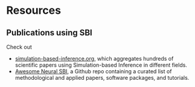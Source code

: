 # Resources

## Publications using SBI

Check out

- [simulation-based-inference.org](https://simulation-based-inference.org/), which aggregates hundreds of scientific papers using Simulation-based Inference in different fields.
- [Awesome Neural SBI](https://github.com/smsharma/awesome-neural-sbi), a Github repo containing a curated list of methodological and applied papers, software packages, and tutorials.
